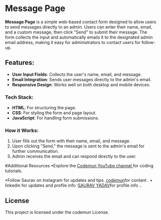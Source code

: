 # Message Page

**Message Page** is a simple web-based contact form designed to allow users to send messages directly to an admin. Users can enter their name, email, and a custom message, then click "Send" to submit their message. The form collects the input and automatically emails it to the designated admin email address, making it easy for administrators to contact users for follow-up.

## Features:
- **User Input Fields**: Collects the user's name, email, and message.
- **Email Integration**: Sends user messages directly to the admin's email.
- **Responsive Design**: Works well on both desktop and mobile devices.

### Tech Stack:
- **HTML**: For structuring the page.
- **CSS**: For styling the form and page layout.
- **JavaScript**: For handling form submissions.

### How it Works:
1. User fills out the form with their name, email, and message.
2. Upon clicking "Send," the message is sent to the admin's email for further communication.
3. Admin receives the email and can respond directly to the user.

#Additional Resources
•Explore the [Codemun YouTube channel ](https://youtu.be/TxyWL_f9WTs?si=cVzuU38Fgud1NaP0_)for coding tutorials.

•Follow Saurav on Instagram  for updates and tips.
[codemun](https://www.instagram.com/saurav.boi_])for contant .
• linkedin for updates and profile info  :[SAURAV YADAV](https://in.linkedin.com/in/techsavvydeveloperinnovates)for profile info  ..

## License

This project is licensed under the codemun License.
